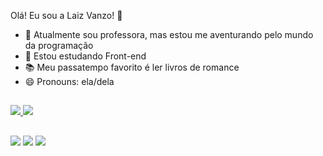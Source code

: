 Olá! Eu sou a Laiz Vanzo! 👋

- 🔭 Atualmente sou professora, mas estou me aventurando pelo mundo da programação
- 🌱 Estou estudando Front-end
- 📚 Meu passatempo favorito é ler livros de romance
- 😄 Pronouns: ela/dela

##
<div>
  <a href="https://beacons.ai/laizvanzo">
  <img heigth="180cm" src="https://github-readme-stats.vercel.app/api?username=laizvanzo&show_icons=true&theme=omni">
  <img heigth="180cm" src="https://github-readme-stats.vercel.app/api/top-langs/?username=laizvanzo&layout=compact&langs_count=16&theme=omni"></a>
</div>

##
<a href="https://linkedin.com/in/laizvanzo">
  <img src="https://img.shields.io/badge/LinkedIn-0077B5?style=for-the-badge&logo=linkedin&logoColor=white"></a>
<a href="mailto:laizvanzo@gmail.com">
  <img src="https://img.shields.io/badge/Gmail-D14836?style=for-the-badge&logo=gmail&logoColor=white"></a>
<a href="https://twitch.com/laizamaral">
  <img src="https://img.shields.io/badge/Twitch-9146FF?style=for-the-badge&logo=twitch&logoColor=white"></a>
  

